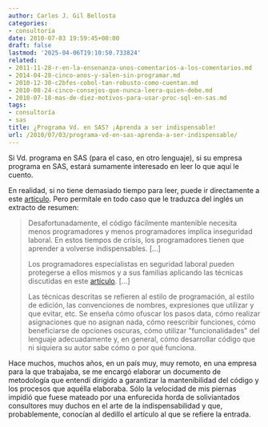```yaml
---
author: Carlos J. Gil Bellosta
categories:
- consultoría
date: 2010-07-03 19:59:45+00:00
draft: false
lastmod: '2025-04-06T19:10:50.733824'
related:
- 2011-11-28-r-en-la-ensenanza-unos-comentarios-a-los-comentarios.md
- 2014-04-28-cinco-anos-y-salen-sin-programar.md
- 2010-12-30-c2bfes-cobol-tan-robusto-como-cuentan.md
- 2010-08-24-cinco-consejos-que-nunca-leera-quien-debe.md
- 2010-07-18-mas-de-diez-motivos-para-usar-proc-sql-en-sas.md
tags:
- consultoría
- sas
title: ¿Programa Vd. en SAS? ¡Aprenda a ser indispensable!
url: /2010/07/03/programa-vd-en-sas-aprenda-a-ser-indispensable/
---
```


Si Vd. programa en SAS (para el caso, en otro lenguaje), si su empresa programa en SAS, estará sumamente interesado en leer lo que aquí le cuento.

En realidad, si no tiene demasiado tiempo para leer, puede ir directamente a este [artículo](http://www.caloxy.com/papers/80JobSecuritySpecialist.pdf). Pero permítale en todo caso que le traduzca del inglés un extracto de resumen:

>Desafortunadamente, el código fácilmente mantenible necesita menos programadores y menos programadores implica inseguridad laboral. En estos tiempos de crisis, los programadores tienen que aprender a volverse indispensables. [...]
>
>Los programadores especialistas en seguridad laboral pueden protegerse a ellos mismos y a sus familias aplicando las técnicas discutidas en este [artículo](http://www.caloxy.com/papers/80JobSecuritySpecialist.pdf). [...]
>
>Las técnicas descritas se refieren al estilo de programación, al estilo de edición, las convenciones de nombres, expresiones que utilizar y que evitar, etc. Se enseña cómo ofuscar los pasos data, cómo realizar asignaciones que no asignan nada, cómo reescribir funciones, cómo beneficiarse de opciones oscuras, cómo utilizar "funcionalidades" del lenguaje adecuadamente y, en general, cómo desarrollar código que ni siquiera su autor sabe cómo o por qué funciona.

Hace muchos, muchos años, en un país muy, muy remoto, en una empresa para la que trabajaba, se me encargó elaborar un documento de metodología que entendí dirigido a garantizar la mantenibilidad del código y los procesos que aquélla elaboraba. Sólo la velocidad de mis piernas impidió que fuese mateado por una enfurecida horda de soliviantados consultores muy duchos en el arte de la indispensabilidad y que, probablemente, conocían al dedillo el artículo al que se refiere la entrada.